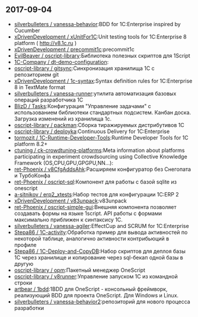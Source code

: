## 2017-09-04

* [silverbulleters / vanessa-behavior](https://github.com/silverbulleters/vanessa-behavior):BDD for 1C:Enterprise inspired by Cucumber
* [xDrivenDevelopment / xUnitFor1C](https://github.com/xDrivenDevelopment/xUnitFor1C):Unit testing tools for 1C:Enterprise 8 platform ( http://v8.1c.ru )
* [xDrivenDevelopment / precommit1c](https://github.com/xDrivenDevelopment/precommit1c):precommit1c
* [EvilBeaver / oscript-library](https://github.com/EvilBeaver/oscript-library):Библиотека полезных скриптов для 1Script
* [1C-Company / dt-demo-configuration](https://github.com/1C-Company/dt-demo-configuration):
* [oscript-library / gitsync](https://github.com/oscript-library/gitsync):Синхронизация хранилища 1С с репозиторием git
* [xDrivenDevelopment / 1c-syntax](https://github.com/xDrivenDevelopment/1c-syntax):Syntax definition rules for 1C:Enterprise 8 in TextMate format
* [silverbulleters / vanessa-runner](https://github.com/silverbulleters/vanessa-runner):утилита автоматизация базовых операций разработчика 1С
* [BlizD / Tasks](https://github.com/BlizD/Tasks):Конфигурация "Управление задачами" с использованием библиотеки стандартных подсистем. Канбан доска. Загрузка изменений из хранилища 1с.
* [oscript-library / packman](https://github.com/oscript-library/packman):Сборка тиражируемых дистрибутивов 1С
* [oscript-library / deployka](https://github.com/oscript-library/deployka):Continuous Delivery for 1C:Enterprise
* [tormozit / 1C-Runtime-Developer-Tools](https://github.com/tormozit/1C-Runtime-Developer-Tools):Runtime Developer Tools for 1C platform 8.2+
* [ctuning / ck-crowdtuning-platforms](https://github.com/ctuning/ck-crowdtuning-platforms):Meta information about platforms participating in experiment crowdsourcing using Collective Knowledge Framework (OS,CPU,GPU,GPGPU,NN...):
* [ret-Phoenix / v8CfgAddsAhk](https://github.com/ret-Phoenix/v8CfgAddsAhk):Расширяем конфигуратор без Снегопата и ТурбоКонфа
* [ret-Phoenix / oscript-sql](https://github.com/ret-Phoenix/oscript-sql):Компонент для работы с базой sqlite из onescript
* [a-sitnikov / erp2_xtests](https://github.com/a-sitnikov/erp2_xtests):Набор тестов для конфигурации 1C:ERP 2
* [xDrivenDevelopment / v83unpack](https://github.com/xDrivenDevelopment/v83unpack):v83unpack
* [ret-Phoenix / oscript-simple-gui](https://github.com/ret-Phoenix/oscript-simple-gui):Внешняя компонента позволяет создавать формы на языке 1script. API работы с формами максимально приближен к синтаксису 1С.
* [silverbulleters / vanessa-agiler](https://github.com/silverbulleters/vanessa-agiler):EffectCup and SCRUM for 1C:Enterprise
* [Stepa86 / 1C-activity](https://github.com/Stepa86/1C-activity):Обработка пример для вывода активностей по некоторой таблице, аналогично активности контрибьюций в профиле
* [Stepa86 / 1C-Deploy-and-CopyDB](https://github.com/Stepa86/1C-Deploy-and-CopyDB):Набор скриптов для деплоя базы 1С через хранилище и копирование через sql-бекап одной базы в другую
* [oscript-library / opm](https://github.com/oscript-library/opm):Пакетный менеджер OneScript
* [oscript-library / v8runner](https://github.com/oscript-library/v8runner):Управление запуском 1С из командной строки
* [artbear / 1bdd](https://github.com/artbear/1bdd):1BDD для OneScript - консольный фреймворк, реализующий BDD для проекта OneScript. Для Windows и Linux.
* [silverbulleters / vanessa-behavior2](https://github.com/silverbulleters/vanessa-behavior2):репозиторий для нового процесса разработки
